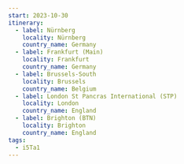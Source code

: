 ```yaml
---
start: 2023-10-30
itinerary:
  - label: Nürnberg
    locality: Nürnberg
    country_name: Germany
  - label: Frankfurt (Main)
    locality: Frankfurt
    country_name: Germany
  - label: Brussels-South
    locality: Brussels
    country_name: Belgium
  - label: London St Pancras International (STP)
    locality: London
    country_name: England
  - label: Brighton (BTN)
    locality: Brighton
    country_name: England
tags:
  - i5Ta1
---
```

